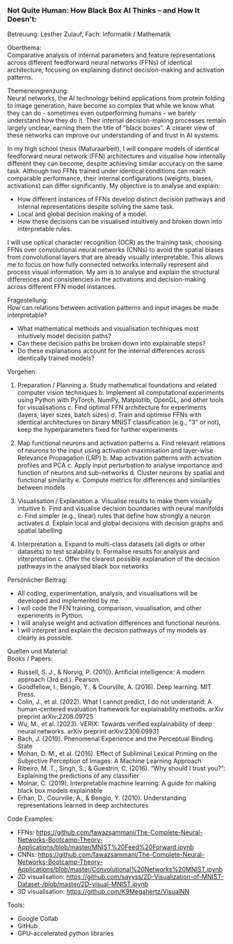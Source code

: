### Not Quite Human: How Black Box AI Thinks – and How It Doesn't:

Betreuung: Lesther Zulauf, Fach: Informatik / Mathematik


Oberthema:  
Comparative analysis of internal parameters and feature representations across different feedforward neural networks (FFNs) of identical architecture, focusing on explaining distinct decision-making and activation patterns.

Themeneingrenzung:  
Neural networks, the AI technology behind applications from protein folding to image generation, have become so complex that while we know what they can do - sometimes even outperforming humans - we barely understand how they do it. Their internal decision-making processes remain largely unclear, earning them the title of "black boxes". A clearer view of these networks can improve our understanding of and trust in AI systems.

In my high school thesis (Maturaarbeit), I will compare models of identical feedforward neural network (FFN) architectures and visualise how internally different they can become, despite achieving similar accuracy on the same task.
Although two FFNs trained under identical conditions can reach comparable performance, their internal configurations (weights, biases, activations) can differ significantly. My objective is to analyse and explain:

- How different instances of FFNs develop distinct decision pathways and internal representations despite solving the same task.
- Local and global decision making of a model.
- How these decisions can be visualised intuitively and broken down into interpretable rules.

I will use optical character recognition (OCR) as the training task, choosing FFNs over convolutional neural networks (CNNs) to avoid the spatial biases from convolutional layers that are already visually interpretable. This allows me to focus on how fully connected networks internally represent and process visual information. My aim is to analyse and explain the structural differences and consistencies in the activations and decision-making across different FFN model instances.


Fragestellung:  
How can relations between activation patterns and input images be made interpretable?
- What mathematical methods and visualisation techniques most intuitively model decision paths?
- Can these decision paths be broken down into explainable steps?
- Do these explanations account for the internal differences across identically trained models?


Vorgehen:  
1. Preparation / Planning
   a. Study mathematical foundations and related computer vision techniques
   b. Implement all computational experiments using Python with PyTorch, NumPy, Matplotlib, OpenGL, and other tools for visualisations
   c. Find optimal FFN architecture for experiments (layers, layer sizes, batch sizes)
   d. Train and optimise FFNs with identical architectures on binary MNIST classification (e.g., "3" or not), keep the hyperparameters fixed for further experiments

2. Map functional neurons and activation patterns
   a. Find relevant relations of neurons to the input using activation maximisation and layer-wise Relevance Propagation (LRP)
   b. Map activation patterns with activation profiles and PCA
   c. Apply input perturbation to analyse importance and function of neurons and sub-networks
   d. Cluster neurons by spatial and functional similarity
   e. Compute metrics for differences and similarities between models

3. Visualisation / Explanation
   a. Visualise results to make them visually intuitive
   b. Find and visualise decision boundaries with neural manifolds
   c. Find simpler (e.g., linear) rules that define how strongly a neuron activates
   d. Explain local and global decisions with decision graphs and spatial labelling

4. Interpretation
   a. Expand to multi-class datasets (all digits or other datasets) to test scalability
   b. Formalise results for analysis and interpretation
   c. Offer the clearest possible explanation of the decision pathways in the analysed black box networks   


Persönlicher Beitrag:  
- All coding, experimentation, analysis, and visualisations will be developed and implemented by me.
- I will code the FFN training, comparison, visualisation, and other experiments in Python.
- I will analyse weight and activation differences and functional neurons.
- I will interpret and explain the decision pathways of my models as clearly as possible.


Quellen und Material:  
Books / Papers:
- Russell, S. J., & Norvig, P. (2010). Artificial intelligence: A modern approach (3rd ed.). Pearson.
- Goodfellow, I., Bengio, Y., & Courville, A. (2016). Deep learning. MIT Press.
- Colin, J., et al. (2022). What I cannot predict, I do not understand: A human-centered evaluation framework for explainability methods. arXiv preprint arXiv:2208.09725
- Wu, M., et al. (2023). VERIX: Towards verified explainability of deep neural networks. arXiv preprint arXiv:2306.09931
- Bach, J. (2019). Phenomenal Experience and the Perceptual Binding State
- Mohan, D. M., et al. (2016). Effect of Subliminal Lexical Priming on the Subjective Perception of Images: A Machine Learning Approach
- Ribeiro, M. T., Singh, S., & Guestrin, C. (2016). “Why should I trust you?”: Explaining the predictions of any classifier
- Molnar, C. (2019). Interpretable machine learning: A guide for making black box models explainable
- Erhan, D., Courville, A., & Bengio, Y. (2010). Understanding representations learned in deep architectures

Code Examples:
- FFNs: https://github.com/fawazsammani/The-Complete-Neural-Networks-Bootcamp-Theory-Applications/blob/master/MNIST%20Feed%20Forward.ipynb
- CNNs: https://github.com/fawazsammani/The-Complete-Neural-Networks-Bootcamp-Theory-Applications/blob/master/Convolutional%20Networks%20MNIST.ipynb
- 2D visualisation: https://github.com/sayyss/2D-Visualization-of-MNIST-Dataset-/blob/master/2D-visual-MNIST.ipynb
- 3D visualisation: https://github.com/K9Megahertz/VisualNN

Tools:
- Google Collab
- GitHub
- GPU-accelerated python libraries
